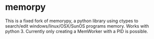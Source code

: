 # memorpy
This is a fixed fork of memorypy, a python library using ctypes to search/edit windows/linux/OSX/SunOS programs memory.
Works with python 3. Currently only creating a MemWorker with a PID is possible.
